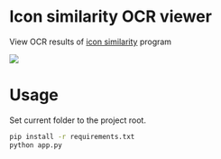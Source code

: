 # Icon similarity OCR viewer

View OCR results of [icon similarity](https://github.com/cloudy-sfu/Icon-similarity) program

![](https://shields.io/badge/dependencies-Python_3.11-blue)

# Usage

Set current folder to the project root.

```bash
pip install -r requirements.txt
python app.py
```

